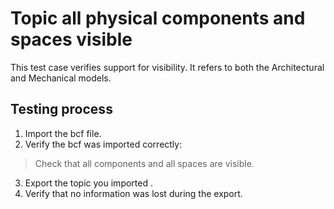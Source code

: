 # Topic all physical components and spaces visible

This test case verifies support for visibility. It refers to both the Architectural and Mechanical models.  

## Testing process

1. Import the bcf file.
2. Verify the bcf was imported correctly:
> Check that all components and all spaces are visible.
3. Export the topic you imported .
4. Verify that no information was lost during the export.

